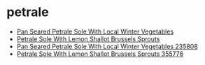 # petrale

 * [Pan Seared Petrale Sole With Local Winter Vegetables](../../index/p/pan-seared-petrale-sole-with-local-winter-vegetables-235808.json)
 * [Petrale Sole With Lemon Shallot Brussels Sprouts](../../index/p/petrale-sole-with-lemon-shallot-brussels-sprouts-355776.json)
 * [Pan Seared Petrale Sole With Local Winter Vegetables 235808](../../index/p/pan-seared-petrale-sole-with-local-winter-vegetables-235808.json)
 * [Petrale Sole With Lemon Shallot Brussels Sprouts 355776](../../index/p/petrale-sole-with-lemon-shallot-brussels-sprouts-355776.json)

